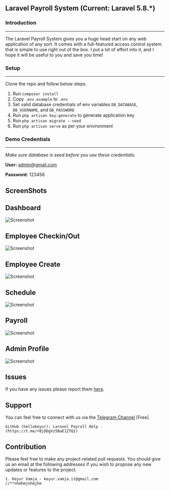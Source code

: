 ## Laravel Payroll System (Current: Laravel 5.8.*)

### Introduction
---
The Laravel Payroll System gives you a huge head start on any web application of any sort. It comes with a full-featured access control system that is simple to use right out of the box. I put a lot of effort into it, and I hope it will be useful to you and save you time!


### Setup
---
Clone the repo and follow below steps.
1. Run `composer install`
2. Copy `.env.example` to `.env`
3. Set valid database credentials of env variables `DB_DATABASE`, `DB_USERNAME`, and `DB_PASSWORD`
4. Run `php artisan key:generate` to generate application key
5. Run `php artisan migrate --seed`
6. Run `php artisan serve` as per your environment

### Demo Credentials
---
*Make sure database is seed before you use these credentials.*

**User:** admin@gmail.com

**Password:** 123456

## ScreenShots

## Dashboard
![Screenshot](screenshots/dashboard.png)

## Employee Checkin/Out
![Screenshot](screenshots/checkin.png)

## Employee Create
![Screenshot](screenshots/add_employee.png)

## Schedule
![Screenshot](screenshots/schedule.png)

## Payroll
![Screenshot](screenshots/payroll.png)

## Admin Profile
![Screenshot](screenshots/admin_profile.png)

## Issues
If you have any issues please report them [here](https://github.com/helloKeyur/PayrollSystem/issues).

## Support
You can feel free to connect with us via the [Telegram Channel](https://t.me/+BjDDgVz5BaE1ZTQ1) [Free].

    GitHub (hellokeyur): Laravel Payroll Help - (https://t.me/+BjDDgVz5BaE1ZTQ1)

## Contribution
Please feel free to make any project-related pull requests. You should give us an email at the following addresses if you wish to propose any new updates or features to the project.

    1. Keyur Vamja - keyur.vamja.it@gmail.com
    //**nhmhmjnhmjhm
